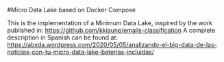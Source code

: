 
#Micro Data Lake based on Docker Compose


This is the implementation of a Minimum Data Lake, inspired by the work published in: https://github.com/kkiaune/emails-classification
A complete description in Spanish can be found at: https://abxda.wordpress.com/2020/05/05/analizando-el-big-data-de-las-noticias-con-tu-micro-data-lake-baterias-incluidas/